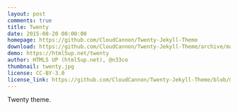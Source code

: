 ```yaml
---
layout: post
comments: true
title: Twenty
date: 2015-08-20 00:00:00
homepage: https://github.com/CloudCannon/Twenty-Jekyll-Theme
download: https://github.com/CloudCannon/Twenty-Jekyll-Theme/archive/master.zip
demo: https://html5up.net/twenty
author: HTML5 UP (html5up.net), @n33co
thumbnail: twenty.jpg
license: CC-BY-3.0
license_link: https://github.com/CloudCannon/Twenty-Jekyll-Theme/blob/master/LICENSE.txt
---
```


Twenty theme.
